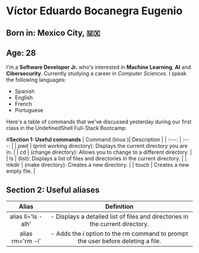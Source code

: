 
# Víctor Eduardo Bocanegra Eugenio 
## Born in: Mexico City, :mexico:
## Age: 28
I'm a **Software Developer Jr.** who's interested in **Machine Learning**, **AI** and **Cibersecurity**.
Currently studying a career in *Computer Sciences*. I speak the following languages: 
* Spanish
* English
* French
* Portuguese

Here's a table of commands that we've discussed yesterday during our first class in the UndefinedShell Full-Stack Bootcamp:

#**Section 1: Useful commands**
| Command (linux )| Description |
| :---: | :---: |
| pwd  | (print working directory): Displays the current directory you are in. |
| cd | (change directory): Allows you to change to a different directory. |
| ls | (list): Displays a list of files and directories in the current directory. |
| mkdir | (make directory): Creates a new directory. |
| touch | Creates a new empty file. |

## **Section 2: Useful aliases** 
| Alias | Definition |
| :----:| :---------:|
| alias ll='ls -alh' |  - Displays a detailed list of files and directories in the current directory. |
| alias rm='rm -i' |  - Adds the i option to the rm command to prompt the user before deleting a file. |
